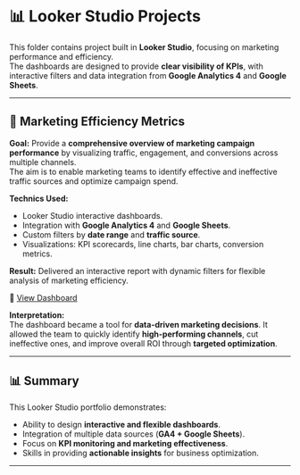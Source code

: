 # 📊 Looker Studio Projects  

This folder contains project built in **Looker Studio**, focusing on marketing performance and efficiency.  
The dashboards are designed to provide **clear visibility of KPIs**, with interactive filters and data integration from **Google Analytics 4** and **Google Sheets**.  

---

## 🔹 Marketing Efficiency Metrics  

**Goal:** Provide a **comprehensive overview of marketing campaign performance** by visualizing traffic, engagement, and conversions across multiple channels.  
The aim is to enable marketing teams to identify effective and ineffective traffic sources and optimize campaign spend.  

**Technics Used:**  
- Looker Studio interactive dashboards.  
- Integration with **Google Analytics 4** and **Google Sheets**.  
- Custom filters by **date range** and **traffic source**.  
- Visualizations: KPI scorecards, line charts, bar charts, conversion metrics.  

**Result:** Delivered an interactive report with dynamic filters for flexible analysis of marketing efficiency.  

🔗 [View Dashboard](https://tinyurl.com/mrvkc7vz)  

**Interpretation:**  
The dashboard became a tool for **data-driven marketing decisions**. It allowed the team to quickly identify **high-performing channels**, cut ineffective ones, and improve overall ROI through **targeted optimization**.  

---

## 📊 Summary  

This Looker Studio portfolio demonstrates:  
- Ability to design **interactive and flexible dashboards**.  
- Integration of multiple data sources (**GA4 + Google Sheets**).  
- Focus on **KPI monitoring and marketing effectiveness**.  
- Skills in providing **actionable insights** for business optimization.  

---
